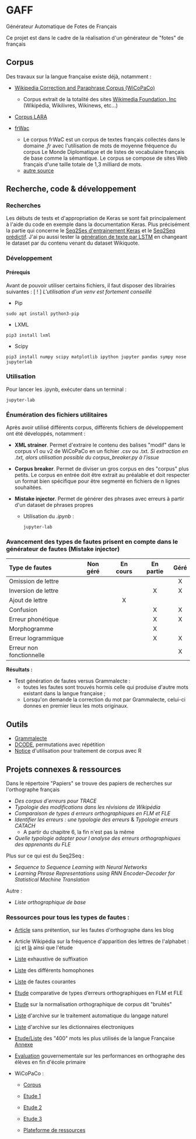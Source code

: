 # GAFF
Générateur Automatique de Fotes de Français

Ce projet est dans le cadre de la réalisation d'un générateur de "fotes" de français

## Corpus

Des travaux sur la langue française existe déjà, notamment :

* [Wikipedia Correction and Paraphrase Corpus (WiCoPaCo)]()
    * Corpus extrait de la totalité des sites [Wikimedia Foundation, Inc](https://wikimediafoundation.org/) (Wikipédia, Wikilivres, Wikinews, etc...)

* [Corpus LARA](https://github.com/fauconnier/corpus-LARA)

* [frWac](https://corpora.dipintra.it/public/run.cgi/corp_info?corpname=frwac_full)
    * Le corpus frWaC est un corpus de textes français collectés dans le domaine *.fr* avec l'utilisation de mots de moyenne fréquence du corpus Le Monde Diplomatique et de listes de vocabulaire français de base comme la sémantique. Le corpus se compose de sites Web français d'une taille totale de 1,3 milliard de mots.
    * [autre source](https://www.sketchengine.eu/frwac-french-corpus/)



## Recherche, code & développement

### Recherches

Les débuts de tests et d'appropriation de Keras se sont fait principalement à l'aide du code en exemple dans la documentation Keras.
Plus précisément la partie qui concerne le [Seq2Ses d'entrainement Keras](https://keras.io/examples/lstm_seq2seq/) et le [Seq2Seq prédictif](https://keras.io/examples/lstm_seq2seq_restore/).
J'ai pu aussi tester la [génération de texte par LSTM](https://keras.io/examples/lstm_text_generation/) en changeant le dataset par du contenu venant du dataset Wikiquote.

### Développement

#### Prérequis

Avant de pouvoir utiliser certains fichiers, il faut disposer des librairies suivantes :
[ ! ] *L'utilisation d'un venv est fortement conseillé*

* Pip
```
sudo apt install python3-pip
```

* LXML
```
pip3 install lxml
```

* Scipy

```
pip3 install numpy scipy matplotlib ipython jupyter pandas sympy nose jupyterlab
```

### Utilisation

Pour lancer les .ipynb, exécuter dans un terminal : 

```
jupyter-lab
```

### Énumération des fichiers utilitaires

Après avoir utilisé différents corpus, différents fichiers de développement ont été développés, notamment :

* **XML strainer**. Permet d'extraire le contenu des balises "modif" dans le corpus v1 ou v2 de WiCoPaCo en un fichier .csv ou .txt. *Si extraction en .txt, alors utilisation possible du corpus_breaker.py à l'issue*

* **Corpus breaker**. Permet de diviser un gros corpus en des "corpus" plus petits. Le corpus en entrée doit être extrait au préalable et doit respecter un format bien spécifique pour être segmenté en fichiers de n lignes souhaitées.

* **Mistake injector**. Permet de générer des phrases avec erreurs à partir d'un dataset de phrases propres

  * Utilisation du *.ipynb* :

    ```
    jupyter-lab
    ```

### Avancement des types de fautes prisent en compte dans le générateur de fautes (Mistake injector)

| **Type de fautes**       | **Non géré** | **En cours** | **En partie** | **Géré** |
| :----------------------- | :----------: | :----------: | :-----------: | :------: |
| Omission de lettre       |              |              |               |    X     |
| Inversion de lettre      |              |              |       X       |    X     |
| Ajout de lettre          |              |      X       |               |          |
| Confusion                |              |              |       X       |    X     |
| Erreur phonétique        |              |              |       X       |    X     |
| Morphogramme             |              |              |       X       |          |
| Erreur logrammique       |              |              |       X       |    X     |
| Erreur non fonctionnelle |              |              |               |    X     |

**Résultats :**

- Test génération de fautes versus Grammalecte :
  - toutes les fautes sont trouvés hormis celle qui produise d'autre mots existant dans la langue française ;
  - Lorsqu'on demande la correction du mot par Grammalecte, celui-ci donnes en premier lieux les mots originaux.

## Outils

* [Grammalecte](https://grammalecte.net/)
* [DCODE](https://www.dcode.fr/permutations-avec-repetition), permutations avec répétition
 * [Notice](https://rtemis.hypotheses.org/r-temis-pas-a-pas) d'utilisation pour traitement de corpus avec R

## Projets connexes & ressources

Dans le répertoire "Papiers" se trouve des papiers de recherches sur l'orthographe français

* *Des corpus d'erreurs pour TRACE*
* *Typologie des modifications dans les révisions de Wikipédia*
* *Comparaison de types d erreurs orthographiques en FLM et FLE*
* *Identifier les erreurs : une typologie des erreurs* & *Typologie erreurs CATACH*
  * A partir du chapitre 6, la fin n'est pas la même
* *Quelle typologie adopter pour l analyse des erreurs orthographiques des apprenants du FLE*

Plus sur ce qui est du Seq2Seq :

* *Sequence to Sequence Learning with Neural Networks*
* *Learning Phrase Representations using RNN Encoder–Decoder for Statistical Machine Translation*

Autre :

* *Liste orthographique de base*

### Ressources pour tous les types de fautes :

 - [Article](https://www.trucsdeblogueuse.com/fautes-orthographe-coulissesdublog-3) sans prétention, sur les fautes d'orthographe dans les blog

 - Article Wikipédia sur la fréquence d'apparition des lettres de l'alphabet : [ici](https://fr.wikipedia.org/wiki/Analyse_fr%C3%A9quentielle) et [là](https://fr.wikipedia.org/wiki/Analyse_fr%C3%A9quentielle) ainsi que l'étude

 - [Liste](https://www.francaisfacile.com/exercices/exercice-francais-2/exercice-francais-95684.php) exhaustive de suffixation

 - [Liste](http://ameliorersonfrancais.com/grammaire/homophone) des différents homophones

 - [Liste](https://www.etudes-litteraires.com/bac-francais/fautes-orthographe.php) de fautes courantes

 - [Etude](http://jetou2013.free.fr/documents/JeTou2013-Actes-p64-69-Katoozian.pdf) comparative de types d’erreurs orthographiques en FLM et FLE

 - [Etude](https://halshs.archives-ouvertes.fr/tel-01226159) sur la normalisation orthographique de corpus dit "bruités"

 - [Liste](https://halshs.archives-ouvertes.fr/search/index/q/*/keyword_t/traitement%20automatique%20du%20langage%20naturel) d'archive sur le traitement automatique du langage naturel

 - [Liste](https://halshs.archives-ouvertes.fr/search/index/q/*/keyword_t/dictionnaires%20%C3%A9lectroniques) d'archive sur les dictionnaires électroniques

 - [Etude/Liste](http://www.ia94.ac-creteil.fr/maitrise-langue/marathon_accompagnement/07_Liste_Ortho_Base_Catach.pdf) des "400" mots les plus utilisés de la langue Française [Annexe](http://ien-saverne.site.ac-strasbourg.fr/marathon/wp-content/uploads/2014/10/8_Typologie_erreurs_CATACH.pdf)

 - [Evaluation](http://www.education.gouv.fr/cid23433/les-performances-en-orthographe-des-eleves-en-fin-d-ecole-primaire-1987-2007-2015.html) gouvernementale sur les performances en orthographe des élèves en fin d'école primaire

 - WiCoPaCo :
   - <a href="https://www.limsi.fr/fr/plateformes-et-ressources/corpus"> Corpus </a>

   - <a href="https://anrtrace.limsi.fr/SpellingCorpus.pdf"> Etude 1 </a>

   - <a href="https://wicopaco.limsi.fr/pub/taln10.pdf"> Etude 2 </a>

   - <a href="https://wicopaco.limsi.fr/pub/typologie-modifications-wikipedia.pdf"> Etude 3 </a>

   - <a href="https://www.limsi.fr/en/laboratory/platforms-and-resources"> Plateforme de ressources </a>
